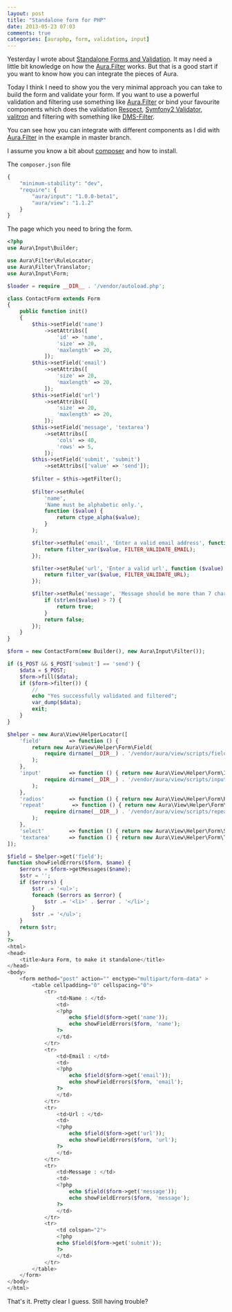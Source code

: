 ```yaml
---
layout: post
title: "Standalone form for PHP"
date: 2013-05-23 07:03
comments: true
categories: [auraphp, form, validation, input]
---
```


Yesterday I wrote about [Standalone Forms and Validation][]. It may need 
a little bit knowledge on how the [Aura.Filter][] works. But that is 
a good start if you want to know how you can integrate the pieces of Aura.

Today I think I need to show you the very minimal approach you can take 
to build the form and validate your form. If you want to
use a powerful validation and filtering use something like [Aura.Filter][] 
or bind your favourite components which does the validation [Respect][], [Symfony2 Validator][], 
[valitron][] and filtering with something like [DMS-Filter][]. 

You can see how you can integrate with different components as I did with 
[Aura.Filter][] in the example in master branch.

I assume you know a bit about [composer] and how to install.

The `composer.json` file

```php
{
    "minimum-stability": "dev",
    "require": {
        "aura/input": "1.0.0-beta1",
        "aura/view": "1.1.2"
    }
}
```

The page which you need to bring the form.

```php
<?php
use Aura\Input\Builder;

use Aura\Filter\RuleLocator;
use Aura\Filter\Translator;
use Aura\Input\Form;

$loader = require __DIR__ . '/vendor/autoload.php';

class ContactForm extends Form
{
    public function init()
    {
        $this->setField('name')
            ->setAttribs([
                'id' => 'name',
                'size' => 20,
                'maxlength' => 20,
            ]);
        $this->setField('email')
            ->setAttribs([
                'size' => 20,
                'maxlength' => 20,
            ]);
        $this->setField('url')
            ->setAttribs([
                'size' => 20,
                'maxlength' => 20,
            ]);
        $this->setField('message', 'textarea')
            ->setAttribs([
                'cols' => 40,
                'rows' => 5,
            ]);
        $this->setField('submit', 'submit')
            ->setAttribs(['value' => 'send']);
        
        $filter = $this->getFilter();
        
        $filter->setRule(
            'name',
            'Name must be alphabetic only.',
            function ($value) {
                return ctype_alpha($value);
            }
        );

        $filter->setRule('email', 'Enter a valid email address', function ($value) {
            return filter_var($value, FILTER_VALIDATE_EMAIL);
        });

        $filter->setRule('url', 'Enter a valid url', function ($value) {
            return filter_var($value, FILTER_VALIDATE_URL);
        });

        $filter->setRule('message', 'Message should be more than 7 characters', function ($value) {
            if (strlen($value) > 7) {
                return true;
            }
            return false;
        });
    }
}

$form = new ContactForm(new Builder(), new Aura\Input\Filter());

if ($_POST && $_POST['submit'] == 'send') {
    $data = $_POST;
    $form->fill($data);
    if ($form->filter()) {
        //
        echo "Yes successfully validated and filtered";
        var_dump($data);
        exit;
    }
}

$helper = new Aura\View\HelperLocator([
    'field'         => function () { 
        return new Aura\View\Helper\Form\Field(
            require dirname(__DIR__) . '/vendor/aura/view/scripts/field_registry.php'
        ); 
    },
    'input'         => function () { return new Aura\View\Helper\Form\Input(
            require dirname(__DIR__) . '/vendor/aura/view/scripts/input_registry.php'
        ); 
    },
    'radios'        => function () { return new Aura\View\Helper\Form\Radios(new Aura\View\Helper\Form\Input\Checked); },
    'repeat'         => function () { return new Aura\View\Helper\Form\Repeat(
            require dirname(__DIR__) . '/vendor/aura/view/scripts/repeat_registry.php'
        ); 
    },
    'select'        => function () { return new Aura\View\Helper\Form\Select; },
    'textarea'      => function () { return new Aura\View\Helper\Form\Textarea; },
]);

$field = $helper->get('field');
function showFieldErrors($form, $name) {
    $errors = $form->getMessages($name);
    $str = '';
    if ($errors) {
        $str .= '<ul>';
        foreach ($errors as $error) {
            $str .= '<li>' . $error . '</li>';
        }
        $str .= '</ul>';
    }
    return $str;
}
?>
<html>
<head>
    <title>Aura Form, to make it standalone</title>
</head>
<body>
    <form method="post" action="" enctype="multipart/form-data" >
        <table cellpadding="0" cellspacing="0">
            <tr>
                <td>Name : </td>
                <td>
                <?php
                    echo $field($form->get('name'));
                    echo showFieldErrors($form, 'name');
                ?>
                </td>
            </tr>
            <tr>
                <td>Email : </td>
                <td>
                <?php
                    echo $field($form->get('email'));
                    echo showFieldErrors($form, 'email');
                ?>
                </td>
            </tr>
            <tr>
                <td>Url : </td>
                <td>
                <?php
                    echo $field($form->get('url'));
                    echo showFieldErrors($form, 'url');
                ?>
                </td>
            </tr>
            <tr>
                <td>Message : </td>
                <td>
                <?php
                    echo $field($form->get('message'));
                    echo showFieldErrors($form, 'message');
                ?>
                </td>
            </tr>
            <tr>
                <td colspan="2">
                <?php 
                echo $field($form->get('submit'));
                ?>
                </td>
            </tr>
        </table>
    </form>
</body>
</html>
```

That's it. Pretty clear I guess. Still having trouble?

[Standalone Forms and Validation]: http://harikt.com/blog/2013/05/21/standalone-forms-and-validation/
[Aura.Filter]: http://auraphp.com/packages
[Respect]: https://github.com/Respect/Validation
[Symfony2 Validator]: https://github.com/symfony/validator
[valitron]: https://github.com/vlucas/valitron
[DMS-Filter]: https://github.com/rdohms/DMS-Filter
[composer]: http://getcomposer.org
